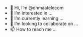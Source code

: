 - 👋 Hi, I’m @dhmaatelecom
- 👀 I’m interested in ...
- 🌱 I’m currently learning ...
- 💞️ I’m looking to collaborate on ...
- 📫 How to reach me ...

<!---
dhmaatelecom/dhmaatelecom is a ✨ special ✨ repository because its `README.md` (this file) appears on your GitHub profile.
You can click the Preview link to take a look at your changes.
--->
